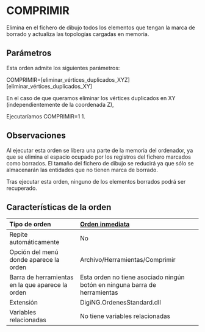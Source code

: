 # COMPRIMIR

Elimina en el fichero de dibujo todos los elementos que tengan la marca de borrado y actualiza las topologías cargadas en memoria.

## Parámetros

Esta orden admite los siguientes parámetros:

COMPRIMIR=\[eliminar\_vértices\_duplicados\_XYZ\]\[eliminar\_vértices\_duplicados\_XY\]

En el caso de que queramos eliminar los vértices duplicados en XY \(independientemente de la coordenada Z\),

Ejecutaríamos COMPRIMIR=1 1.

## Observaciones

Al ejecutar esta orden se libera una parte de la memoria del ordenador, ya que se elimina el espacio ocupado por los registros del fichero marcados como borrados. El tamaño del fichero de dibujo se reducirá ya que sólo se almacenarán las entidades que no tienen marca de borrado.

Tras ejecutar esta orden, ninguno de los elementos borrados podrá ser recuperado.

## Características de la orden

| Tipo de orden | [Orden inmediata](comprimir.md) |
| :--- | :--- |
| Repite automáticamente | No |
| Opción del menú donde aparece la orden | Archivo/Herramientas/Comprimir |
| Barra de herramientas en la que aparece la orden | Esta orden no tiene asociado ningún botón en ninguna barra de herramientas |
| Extensión | DigiNG.OrdenesStandard.dll |
| Variables relacionadas | No tiene variables relacionadas |

